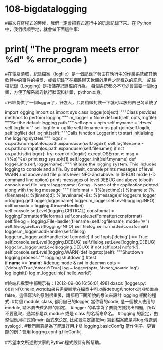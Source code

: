 # 108-bigdatalogging
#每次在寫程式的時候，我們一定會把程式運行中的訊息記錄下來。在 Python 中，我們很順手地，就會做下面這件事:
 #   print( "The program meets error %d" % error_code )

#在電腦領域，紀錄檔案（logfile）是一個記錄了發生在執行中的作業系統或其他軟體中的事件的檔案，或者記錄了在網路聊天軟體的用戶之間傳送的訊息。 紀錄檔記錄（Logging）是指儲存紀錄檔的行為。 每個系統都必不可少會需要一個log類，方便了解系統的執行狀況和排錯，python本身。

#已經提供了一個logger了，很強大，只要稍微封裝一下就可以放到自己的系統了

import logging
import os
import sys
class logger(object):
  """Class provides methods to perform logging."""
  m_logger = None
  def __init__(self, opts, logfile):
    """Set the default logging path."""
    self.opts = opts
    self.myname = 'dxscs'
    self.logdir = '.'
    self.logfile = logfile
    self.filename = os.path.join(self.logdir, self.logfile)
  def loginit(self):
    """Calls function LoggerInit to start initialising the logging system."""
    logdir = os.path.normpath(os.path.expanduser(self.logdir))
    self.logfilename = os.path.normpath(os.path.expanduser(self.filename))
    if not os.path.isdir(logdir):
      try:
        os.mkdir(logdir)
      except OSError, e:
        msg = ('(%s)'%e)
        print msg
        sys.exit(1)
    self.logger_init(self.myname)
  def logger_init(self, loggername):
    """Initialise the logging system.
    This includes logging to console and a file. By default, console prints
    messages of level WARN and above and file prints level INFO and above.
    In DEBUG mode (-D command line option) prints messages of level DEBUG
    and above to both console and file.
    Args:
     loggername: String - Name of the application printed along with the log
     message.
    """
    fileformat = '[%(asctime)s] %(name)s: [%(filename)s: %(lineno)d]: %(levelname)-8s: %(message)s'
    logger.m_logger = logging.getLogger(loggername)
    logger.m_logger.setLevel(logging.INFO)
    self.console = logging.StreamHandler()
    self.console.setLevel(logging.CRITICAL)
    consformat = logging.Formatter(fileformat)
    self.console.setFormatter(consformat)
    self.filelog = logging.FileHandler(filename=self.logfilename, mode='w ')
    self.filelog.setLevel(logging.INFO)
    self.filelog.setFormatter(consformat)
    logger.m_logger.addHandler(self.filelog)
    logger.m_logger.addHandler(self.console)
    if self.opts['debug'] == True:
      self.console.setLevel(logging.DEBUG)
      self.filelog.setLevel(logging.DEBUG)
      logger.m_logger.setLevel(logging.DEBUG)
    if not self.opts['nofork']:
      self.console.setLevel(logging.WARN)
  def logstop(self):
    """Shutdown logging process."""
    logging.shutdown()
#test    
if __name__ == '__main__':
  #debug mode & not in daemon
  opts = {'debug':True,'nofork':True}
  log = logger(opts, 'dxscs_source.log')
  log.loginit()
  log.m_logger.info('hello,world')

#終端和檔案中都顯示有：[2012-09-06 16:56:01,498] dxscs: [logger.py: 88]:INFO:hello,world如果只需要顯示在檔案中可以將debug和nofork選項都置為false，這個寫法的原則很重要，請都用下面所說的想法來設計 logging 相關的程式:
#每個 module, class, 都用自已的logger, 當你寫的code, 是一個被人使用的module, 請不要去做多餘的設定。
#logger 的名字為了要能方便找出問題，所以不要亂取，通常都是以 module 或是 class 的名稱來命名。
#logging 的設定，由整個應用程式的main 函式來決定, 比如說決定該把log 寫到檔案或是將log 傳送到syslogd .
#我們目前是為了簡單好用才以 logging.basicConfig 當作例子。更實際的例子會用 logging.config.fileConfig. 

#希望本文所述對大家的Python程式設計有所幫助。
